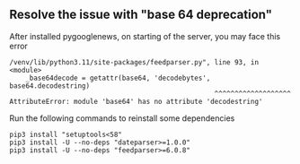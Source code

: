 ## Resolve the issue with "base 64 deprecation"
After installed pygooglenews, on starting of the server, you may face this error
```
/venv/lib/python3.11/site-packages/feedparser.py", line 93, in <module>
    _base64decode = getattr(base64, 'decodebytes', base64.decodestring)
                                                   ^^^^^^^^^^^^^^^^^^^
AttributeError: module 'base64' has no attribute 'decodestring'
```

Run the following commands to reinstall some dependencies
```
pip3 install "setuptools<58"
pip3 install -U --no-deps "dateparser>=1.0.0"
pip3 install -U --no-deps "feedparser>=6.0.8"
```